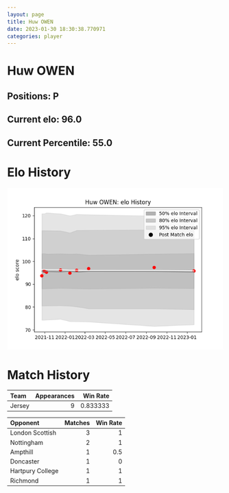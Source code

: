 ```yaml
---  
layout: page  
title: Huw OWEN  
date: 2023-01-30 18:30:38.770971  
categories: player  
---
```

# Huw OWEN

## Positions: P

## Current elo: 96.0

## Current Percentile: 55.0

# Elo History


![elo history](history_HuwOWEN.png)
# Match History


| Team   |   Appearances |   Win Rate |
|:-------|--------------:|-----------:|
| Jersey |             9 |   0.833333 |

| Opponent         |   Matches |   Win Rate |
|:-----------------|----------:|-----------:|
| London Scottish  |         3 |        1   |
| Nottingham       |         2 |        1   |
| Ampthill         |         1 |        0.5 |
| Doncaster        |         1 |        0   |
| Hartpury College |         1 |        1   |
| Richmond         |         1 |        1   |